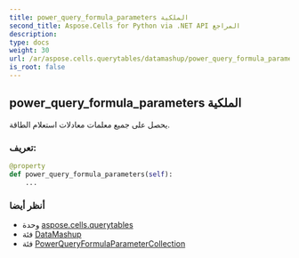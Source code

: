 ```yaml
---
title: power_query_formula_parameters الملكية
second_title: Aspose.Cells for Python via .NET API المراجع
description:
type: docs
weight: 30
url: /ar/aspose.cells.querytables/datamashup/power_query_formula_parameters/
is_root: false
---
```

##  power_query_formula_parameters الملكية

يحصل على جميع معلمات معادلات استعلام الطاقة.
###  تعريف:
```python
@property
def power_query_formula_parameters(self):
    ...
```

###  أنظر أيضا
* وحدة [aspose.cells.querytables](../../)
* فئة [DataMashup](/cells/python-net/ar/aspose.cells.querytables/datamashup)
* فئة [PowerQueryFormulaParameterCollection](/cells/python-net/ar/aspose.cells.querytables/powerqueryformulaparametercollection)
